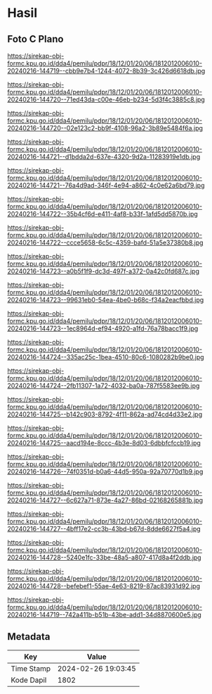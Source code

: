 # Hasil

## Foto C Plano

https://sirekap-obj-formc.kpu.go.id/dda4/pemilu/pdpr/18/12/01/20/06/1812012006010-20240216-144719--cbb9e7b4-1244-4072-8b39-3c426d6618db.jpg

https://sirekap-obj-formc.kpu.go.id/dda4/pemilu/pdpr/18/12/01/20/06/1812012006010-20240216-144720--71ed43da-c00e-46eb-b234-5d3f4c3885c8.jpg

https://sirekap-obj-formc.kpu.go.id/dda4/pemilu/pdpr/18/12/01/20/06/1812012006010-20240216-144720--02e123c2-bb9f-4108-96a2-3b89e5484f6a.jpg

https://sirekap-obj-formc.kpu.go.id/dda4/pemilu/pdpr/18/12/01/20/06/1812012006010-20240216-144721--d1bdda2d-637e-4320-9d2a-11283919e1db.jpg

https://sirekap-obj-formc.kpu.go.id/dda4/pemilu/pdpr/18/12/01/20/06/1812012006010-20240216-144721--76a4d9ad-346f-4e94-a862-4c0e62a6bd79.jpg

https://sirekap-obj-formc.kpu.go.id/dda4/pemilu/pdpr/18/12/01/20/06/1812012006010-20240216-144722--35b4cf6d-e411-4af8-b33f-1afd5dd5870b.jpg

https://sirekap-obj-formc.kpu.go.id/dda4/pemilu/pdpr/18/12/01/20/06/1812012006010-20240216-144722--ccce5658-6c5c-4359-bafd-51a5e37380b8.jpg

https://sirekap-obj-formc.kpu.go.id/dda4/pemilu/pdpr/18/12/01/20/06/1812012006010-20240216-144723--a0b5f1f9-dc3d-497f-a372-0a42c0fd687c.jpg

https://sirekap-obj-formc.kpu.go.id/dda4/pemilu/pdpr/18/12/01/20/06/1812012006010-20240216-144723--99631eb0-54ea-4be0-b68c-f34a2eacfbbd.jpg

https://sirekap-obj-formc.kpu.go.id/dda4/pemilu/pdpr/18/12/01/20/06/1812012006010-20240216-144723--1ec8964d-ef94-4920-a1fd-76a78bacc1f9.jpg

https://sirekap-obj-formc.kpu.go.id/dda4/pemilu/pdpr/18/12/01/20/06/1812012006010-20240216-144724--335ac25c-1bea-4510-80c6-1080282b9be0.jpg

https://sirekap-obj-formc.kpu.go.id/dda4/pemilu/pdpr/18/12/01/20/06/1812012006010-20240216-144724--2fb11307-1a72-4032-ba0a-787f5583ee9b.jpg

https://sirekap-obj-formc.kpu.go.id/dda4/pemilu/pdpr/18/12/01/20/06/1812012006010-20240216-144725--b142c903-8792-4f11-862a-ad74cd4d33e2.jpg

https://sirekap-obj-formc.kpu.go.id/dda4/pemilu/pdpr/18/12/01/20/06/1812012006010-20240216-144725--aacd194e-8ccc-4b3e-8d03-6dbbfcfccb19.jpg

https://sirekap-obj-formc.kpu.go.id/dda4/pemilu/pdpr/18/12/01/20/06/1812012006010-20240216-144726--74f0351d-b0a6-44d5-950a-92a70770d1b9.jpg

https://sirekap-obj-formc.kpu.go.id/dda4/pemilu/pdpr/18/12/01/20/06/1812012006010-20240216-144727--6c627a71-873e-4a27-86bd-02168265881b.jpg

https://sirekap-obj-formc.kpu.go.id/dda4/pemilu/pdpr/18/12/01/20/06/1812012006010-20240216-144727--4bff17e2-cc3b-43bd-b67d-8dde6627f5a4.jpg

https://sirekap-obj-formc.kpu.go.id/dda4/pemilu/pdpr/18/12/01/20/06/1812012006010-20240216-144728--5240e1fc-33be-48a5-a807-417d8a4f2ddb.jpg

https://sirekap-obj-formc.kpu.go.id/dda4/pemilu/pdpr/18/12/01/20/06/1812012006010-20240216-144728--befebef1-55ae-4e63-8219-87ac83931d92.jpg

https://sirekap-obj-formc.kpu.go.id/dda4/pemilu/pdpr/18/12/01/20/06/1812012006010-20240216-144719--742a411b-b51b-43be-add1-34d8870600e5.jpg


## Metadata

| Key        | Value               |
| ---------- | ------------------- |
| Time Stamp | 2024-02-26 19:03:45 |
| Kode Dapil | 1802                |



